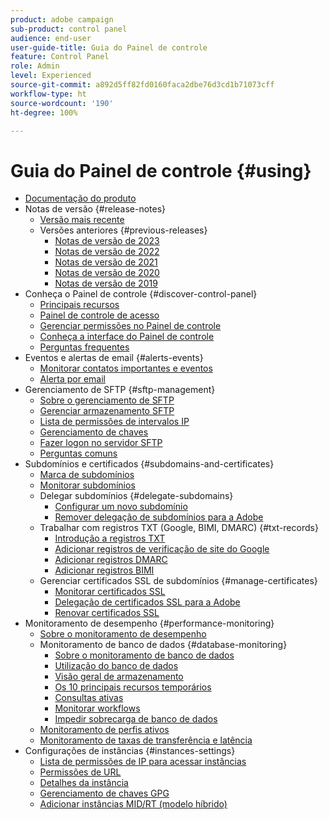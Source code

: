 ```yaml
---
product: adobe campaign
sub-product: control panel
audience: end-user
user-guide-title: Guia do Painel de controle
feature: Control Panel
role: Admin
level: Experienced
source-git-commit: a892d5ff82fd0160faca2dbe76d3cd1b71073cff
workflow-type: ht
source-wordcount: '190'
ht-degree: 100%

---
```



# Guia do Painel de controle {#using}

+ [Documentação do produto](control-panel-home.md)
+ Notas de versão {#release-notes}
   + [Versão mais recente](rn/release-notes.md)
   + Versões anteriores {#previous-releases}
      + [Notas de versão de 2023](rn/release-notes-2023.md)
      + [Notas de versão de 2022](rn/release-notes-2022.md)
      + [Notas de versão de 2021](rn/release-notes-2021.md)
      + [Notas de versão de 2020](rn/release-notes-2020.md)
      + [Notas de versão de 2019](rn/release-notes-2019.md)
+ Conheça o Painel de controle {#discover-control-panel}
   + [Principais recursos](discover/using/key-features.md)
   + [Painel de controle de acesso](discover/using/accessing-control-panel.md)
   + [Gerenciar permissões no Painel de controle](discover/using/managing-permissions.md)
   + [Conheça a interface do Painel de controle](discover/using/discovering-the-interface.md)
   + [Perguntas frequentes](faq.md)
+ Eventos e alertas de email {#alerts-events}
   + [Monitorar contatos importantes e eventos](service-events/service-events.md)
   + [Alerta por email](performance-monitoring/using/email-alerting.md)
+ Gerenciamento de SFTP {#sftp-management}
   + [Sobre o gerenciamento de SFTP](sftp/using/about-sftp-management.md)
   + [Gerenciar armazenamento SFTP](sftp/using/sftp-storage-management.md)
   + [Lista de permissões de intervalos IP](sftp/using/ip-range-allow-listing.md)
   + [Gerenciamento de chaves](sftp/using/key-management.md)
   + [Fazer logon no servidor SFTP](sftp/using/logging-into-sftp-server.md)
   + [Perguntas comuns](sftp/using/common-questions.md)
+ Subdomínios e certificados {#subdomains-and-certificates}
   + [Marca de subdomínios](subdomains-certificates/using/subdomains-branding.md)
   + [Monitorar subdomínios](subdomains-certificates/using/monitoring-subdomains.md)
   + Delegar subdomínios {#delegate-subdomains}
      + [Configurar um novo subdomínio](subdomains-certificates/using/setting-up-new-subdomain.md)
      + [Remover delegação de subdomínios para a Adobe](subdomains-certificates/using/remove-delegated-subdomains.md)
   + Trabalhar com registros TXT (Google, BIMI, DMARC) {#txt-records}
      + [Introdução a registros TXT](subdomains-certificates/using/gs-txt-records.md)
      + [Adicionar registros de verificação de site do Google](subdomains-certificates/using/managing-txt-records.md)
      + [Adicionar registros DMARC](subdomains-certificates/using/dmarc.md)
      + [Adicionar registros BIMI](subdomains-certificates/using/bimi.md)
   + Gerenciar certificados SSL de subdomínios {#manage-certificates}
      + [Monitorar certificados SSL](subdomains-certificates/using/monitoring-ssl-certificates.md)
      + [Delegação de certificados SSL para a Adobe](subdomains-certificates/using/delegate-ssl.md)
      + [Renovar certificados SSL](subdomains-certificates/using/renewing-subdomain-certificate.md)
+ Monitoramento de desempenho {#performance-monitoring}
   + [Sobre o monitoramento de desempenho](performance-monitoring/using/about-performance-monitoring.md)
   + Monitoramento de banco de dados {#database-monitoring}
      + [Sobre o monitoramento de banco de dados](performance-monitoring/using/database-monitoring.md)
      + [Utilização do banco de dados](performance-monitoring/using/database-utilization.md)
      + [Visão geral de armazenamento](performance-monitoring/using/database-storage-overview.md)
      + [Os 10 principais recursos temporários](performance-monitoring/using/database-top-ten-resources.md)
      + [Consultas ativas](performance-monitoring/using/database-active-queries.md)
      + [Monitorar workflows](performance-monitoring/using/workflow-monitoring.md)
      + [Impedir sobrecarga de banco de dados](performance-monitoring/using/database-preventing-overload.md)
   + [Monitoramento de perfis ativos](performance-monitoring/using/active-profiles-monitoring.md)
   + [Monitoramento de taxas de transferência e latência](performance-monitoring/using/throughputs-latencies.md)
+ Configurações de instâncias {#instances-settings}
   + [Lista de permissões de IP para acessar instâncias](instances-settings/using/ip-allow-listing-instance-access.md)
   + [Permissões de URL](instances-settings/using/url-permissions.md)
   + [Detalhes da instância](instances-settings/using/instance-details.md)
   + [Gerenciamento de chaves GPG](instances-settings/using/gpg-keys-management.md)
   + [Adicionar instâncias MID/RT (modelo híbrido)](instances-settings/using/external-accounts.md)
